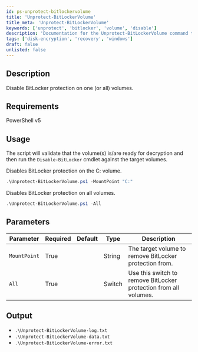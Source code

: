 ```yaml
---
id: ps-unprotect-bitlockervolume
title: 'Unprotect-BitLockerVolume'
title_meta: 'Unprotect-BitLockerVolume'
keywords: ['unprotect', 'bitlocker', 'volume', 'disable']
description: 'Documentation for the Unprotect-BitLockerVolume command to disable BitLocker protection on one or all volumes.'
tags: ['disk-encryption', 'recovery', 'windows']
draft: false
unlisted: false
---
```


## Description
Disable BitLocker protection on one (or all) volumes.

## Requirements
PowerShell v5

## Usage
The script will validate that the volume(s) is/are ready for decryption and then run the `Disable-BitLocker` cmdlet against the target volumes.

Disables BitLocker protection on the C: volume.
```powershell
.\Unprotect-BitLockerVolume.ps1 -MountPoint "C:"
```

Disables BitLocker protection on all volumes.
```powershell
.\Unprotect-BitLockerVolume.ps1 -All
```

## Parameters
| Parameter         | Required  | Default   | Type      | Description                               |
| ----------------- | --------- | --------- | --------- | ----------------------------------------- |
| `MountPoint`      | True      |           | String    | The target volume to remove BitLocker protection from. |
| `All`             | True      |           | Switch    | Use this switch to remove BitLocker protection from all volumes. |

## Output
- `.\Unprotect-BitLockerVolume-log.txt`
- `.\Unprotect-BitLockerVolume-data.txt`
- `.\Unprotect-BitLockerVolume-error.txt`



